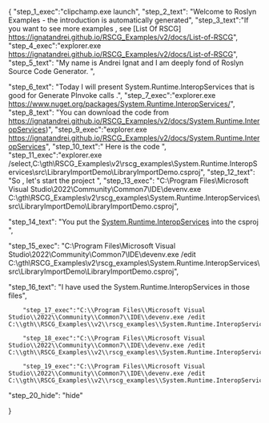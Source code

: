 {
    "step_1_exec":"clipchamp.exe launch",
    "step_2_text": "Welcome to Roslyn Examples - the introduction is automatically generated",
    "step_3_text":"If you want to see more examples , see  [List Of RSCG] https://ignatandrei.github.io/RSCG_Examples/v2/docs/List-of-RSCG",
    "step_4_exec":"explorer.exe https://ignatandrei.github.io/RSCG_Examples/v2/docs/List-of-RSCG",
    "step_5_text": "My name is Andrei Ignat and I am deeply fond of Roslyn Source Code Generator. ",

"step_6_text": "Today I will present System.Runtime.InteropServices  that is good for Generate PInvoke calls .",
"step_7_exec":"explorer.exe https://www.nuget.org/packages/System.Runtime.InteropServices/",
"step_8_text": "You can download the code from https://ignatandrei.github.io/RSCG_Examples/v2/docs/System.Runtime.InteropServices)",
"step_9_exec":"explorer.exe https://ignatandrei.github.io/RSCG_Examples/v2/docs/System.Runtime.InteropServices",
"step_10_text":" Here is the code ",
"step_11_exec":"explorer.exe /select,C:\\gth\\RSCG_Examples\\v2\\rscg_examples\\System.Runtime.InteropServices\\src\\LibraryImportDemo\\LibraryImportDemo.csproj",
"step_12_text": "So , let's start the project ",
"step_13_exec": "C:\\Program Files\\Microsoft Visual Studio\\2022\\Community\\Common7\\IDE\\devenv.exe C:\\gth\\RSCG_Examples\\v2\\rscg_examples\\System.Runtime.InteropServices\\src\\LibraryImportDemo\\LibraryImportDemo.csproj",

"step_14_text": "You put the  [System.Runtime.InteropServices](https://www.nuget.org/packages/System.Runtime.InteropServices/) into the csproj ",

"step_15_exec": "C:\\Program Files\\Microsoft Visual Studio\\2022\\Community\\Common7\\IDE\\devenv.exe /edit C:\\gth\\RSCG_Examples\\v2\\rscg_examples\\System.Runtime.InteropServices\\src\\LibraryImportDemo\\LibraryImportDemo.csproj",

"step_16_text": "I have used the System.Runtime.InteropServices in those files",


        "step_17_exec":"C:\\Program Files\\Microsoft Visual Studio\\2022\\Community\\Common7\\IDE\\devenv.exe /edit C:\\gth\\RSCG_Examples\\v2\\rscg_examples\\System.Runtime.InteropServices\\src\\LibraryImportDemo\\globals.cs",
    
        "step_18_exec":"C:\\Program Files\\Microsoft Visual Studio\\2022\\Community\\Common7\\IDE\\devenv.exe /edit C:\\gth\\RSCG_Examples\\v2\\rscg_examples\\System.Runtime.InteropServices\\src\\LibraryImportDemo\\DemoMsgBox.cs",
    
        "step_19_exec":"C:\\Program Files\\Microsoft Visual Studio\\2022\\Community\\Common7\\IDE\\devenv.exe /edit C:\\gth\\RSCG_Examples\\v2\\rscg_examples\\System.Runtime.InteropServices\\src\\LibraryImportDemo\\Program.cs",
    
"step_20_hide": "hide"


}